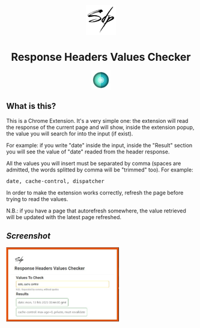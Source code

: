 <br />
<div align="center">
  <a href="https://github.com/simone-di-paolo">
    <img src="./images/logo-sdp.png" alt="Logo" width="80" height="80">
  </a>
</div>

<div align="center">
    <!--<img src="https://raw.githubusercontent.com/SimGus/chrome-addon-v3-starter/master/logo/logo-128.png"/>-->
    <h1>Response Headers Values Checker</h1>
  <img src="./logo/logo-128.png" width="50px"></img>
</div>

## What is this?
This is a Chrome Extension. It's a very simple one: the extension will read the response of the current page and will show,
inside the extension popup, the value you will search for into the input (if exist).

For example: if you write "date" inside the input, inside the "Result" section you will see the value of "date"
readed from the header response.

All the values you will insert must be separated by comma (spaces are admitted, the words splitted by comma will be "trimmed" too). 
For example:
<pre>date, cache-control, dispatcher</pre>

In order to make the extension works correctly, refresh the page before trying to read the values.

N.B.: if you have a page that autorefresh somewhere, the value retrieved will be updated with the latest page refreshed.

## <i align="center">Screenshot</i>

<img src="images/screen.jpg" width="300px">
